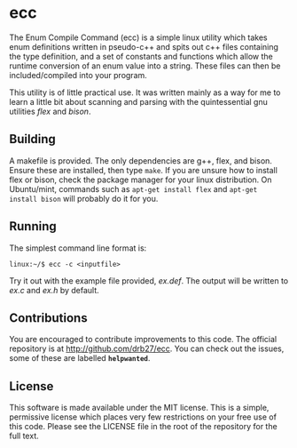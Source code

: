 ecc
===

The Enum Compile Command (ecc) is a simple linux utility which takes enum definitions written in pseudo-c++ and 
spits out c++ files containing the type definition, and a set of constants and functions which allow the runtime conversion of an enum value into a string. These files can then be included/compiled into your program. 

This utility is of little practical use. It was written mainly as a way for me to learn a little bit about scanning
and parsing with the quintessential gnu utilities _flex_ and _bison_.

Building
--------

A makefile is provided. The only dependencies are g++, flex, and bison. Ensure these are installed, then type `make`. 
If you are unsure how to install flex or bison, check the package manager for your linux distribution. On Ubuntu/mint, commands such as `apt-get install flex` and `apt-get install bison` will probably do it for you. 

Running
-------

The simplest command line format is:

`linux:~/$ ecc -c <inputfile>`

Try it out with the example file provided, _ex.def_. The output will be written to _ex.c_ and _ex.h_ by default. 

Contributions
-------------

You are encouraged to contribute improvements to this code. The official repository is at http://github.com/drb27/ecc. You can check out the issues, some of these are labelled __`helpwanted`__.

License
-------

This software is made available under the MIT license. This is a simple, permissive license which places very few restrictions on your free use of this code. Please see the LICENSE file in the root of the repository for the full text. 
